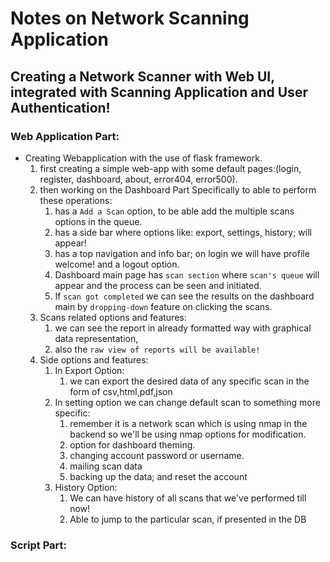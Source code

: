 # Notes on Network Scanning Application

## Creating a Network Scanner with Web UI, integrated with Scanning Application and User Authentication!

### Web Application Part:

- Creating Webapplication with the use of flask framework.
    1. first creating a simple web-app with some default pages:(login, register, dashboard, about, error404, error500).
    2. then working on the Dashboard Part Specifically to able to perform these operations:
        1. has a `Add a Scan` option, to be able add the multiple scans options in the queue.
        2. has a side bar where options like: export, settings, history; will appear!
        3. has a top navigation and info bar; on login we will have profile welcome! and a logout option.
        4. Dashboard main page has `scan section` where `scan's queue` will appear and the process can be seen and initiated.
        5. If `scan got completed` we can see the results on the dashboard main by `dropping-down` feature on clicking the scans.
    3. Scans related options and features:
        1. we can see the report in already formatted way with graphical data representation,
        2. also the `raw view of reports will be available!`
    4. Side options and features:
        1. In Export Option:
            1. we can export the desired data of any specific scan in the form of csv,html,pdf,json
        2. In setting option we can change default scan to something more specific:
            1. remember it is a network scan which is using nmap in the backend so we'll be using nmap options for modification.
            2. option for dashboard theming.
            3. changing account password or username.
            4. mailing scan data
            5. backing up the data; and reset the account
        3. History Option:
            1. We can have history of all scans that we've performed till now!
            2. Able to jump to the particular scan, if presented in the DB

### Script Part:
